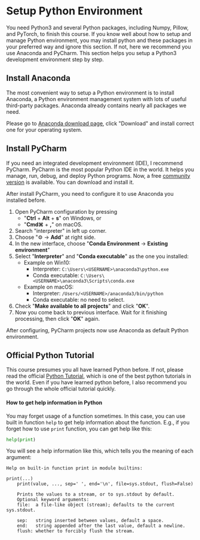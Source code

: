 # Setup Python Environment
You need Python3 and several Python packages, including Numpy, Pillow, and PyTorch, to finish this course. If you know well about how to setup and manage Python environment, you may install python and these packages in your preferred way and ignore this section. If not, here we recommend you use Anaconda and PyCharm. This section helps you setup a Python3 development environment step by step.

## Install Anaconda
The most convenient way to setup a Python environment is to install Anaconda, a Python environment management system with lots of useful third-party packages. Anaconda already contains nearly all packages we need.

Please go to [Anaconda download page](https://www.anaconda.com/products/individual), click "Download" and install correct one for your operating system.

<!-- ### Validate your Install
After install, open "Anaconda Prompt" from your Windows Start menu (or corresponding terminal in OSX and Linux), and type command `conda --version` and `python --version`. If you see following output, you have installed Conda successfully.

```bash
(base) C:\>conda --version
conda 4.8.2

(base) C:\>python --version
Python 3.7.4
``` -->

<!-- ## Install IPython
IPython is the most popular interactive shell for python and will be the major teaching tools in our tutorials. Beginners can try anything they just learn in IPython quickly. You could install ipython via following command in Anaconda Prompt.

```bash
(base) C:\>conda install ipython
...
Proceed ([y]/n)?y
...
``` -->

## Install PyCharm
If you need an integrated development environment (IDE), I recommend PyCharm. PyCharm is the most popular Python IDE in the world. It helps you manage, run, debug, and deploy Python programs. Now, a free [community version](https://www.jetbrains.com/pycharm/download/) is available. You can download and install it.

After install PyCharm, you need to configure it to use Anaconda you installed before.

1. Open PyCharm configuration by pressing
    - "__Ctrl__ + __Alt__ + __s__" on Windows, or
    - "__Cmd⌘__ + __,__" on macOS.
2. Search "interpreter" in left up corner.
3. Choose "⚙ -> __Add__" at right side.
4. In the new interface, choose "__Conda Environment__ -> __Existing environment__"
5. Select "__Interpreter__" and "__Conda executable__" as the one you installed:
    - Example on Win10:
        - Interpreter:  `C:\Users\<USERNAME>\anaconda3\python.exe`
        - Conda executable: `C:\Users\<USERNAME>\anaconda3\Scripts\conda.exe`
    - Example on macOS:
        - Interpreter: `/Users/<USERNAME>/anaconda3/bin/python`
        - Conda executable: no need to select.
6. Check "__Make available to all projects__" and click "__OK__".
7. Now you come back to previous interface. Wait for it finishing processing, then click "__OK__" again.

After configuring, PyCharm projects now use Anaconda as default Python environment.

## Official Python Tutorial
This course presumes you all have learned Python before. If not, please read the official [Python Tutorial](https://docs.python.org/3/tutorial/index.html), which is one of the best python tutorials in the world. Even if you have learned python before, I also recommend you go through the whole official tutorial quickly.

#### How to get help information in Python
You may forget usage of a function sometimes. In this case, you can use built in function `help` to get help information about the function. E.g., if you forget how to use `print` function, you can get help like this:
```python
help(print)
```
You will see a help information like this, which tells you the meaning of each argument:
```
Help on built-in function print in module builtins:

print(...)
    print(value, ..., sep=' ', end='\n', file=sys.stdout, flush=False)

    Prints the values to a stream, or to sys.stdout by default.
    Optional keyword arguments:
    file:  a file-like object (stream); defaults to the current sys.stdout.

    sep:   string inserted between values, default a space.
    end:   string appended after the last value, default a newline.
    flush: whether to forcibly flush the stream.
```
